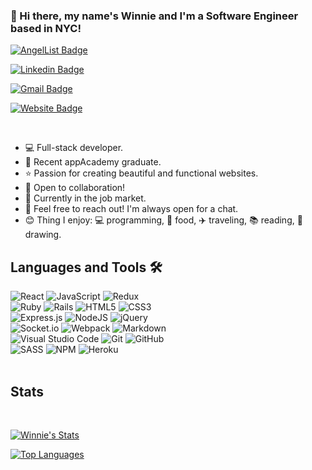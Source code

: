 ### 👋 Hi there, my name's Winnie and I'm a Software Engineer based in NYC!



[![AngelList Badge](https://img.shields.io/badge/-Winnie%27s_AngelList-e4405f?style=flat-square&logo=AngelList&logoColor=white&link=https://angel.co/winnie-ng-2)](https://angel.co/winnie-ng-2)

[![Linkedin Badge](https://img.shields.io/badge/-Winnie%27s_LinkedIn-blue?style=flat-square&logo=Linkedin&logoColor=white&link=https://www.linkedin.com/in/cwingng/)](https://www.linkedin.com/in/cwingng/)

[![Gmail Badge](https://img.shields.io/badge/-Winnie%27s_Email-d14836?style=flat-square&logo=Gmail&logoColor=white&link=mailto:winnieng3210@gmail.com)](mailto:winnieng3210@gmail.com)

[![Website Badge](https://img.shields.io/badge/-Winnie%27s_Portfolio-e34f26?style=flat-square&logo=Portfolio&logoColor=white&link=winnieng3210.github.io)](winnieng3210.github.io)

<br/>

 - 💻 Full-stack developer.
 - 🏫 Recent appAcademy graduate.
 - ⭐ Passion for creating beautiful and functional websites.
 - 🤝 Open to collaboration!
 - 💼 Currently in the job market.
 - 💬 Feel free to reach out! I'm always open for a chat.
 - 😊 Thing I enjoy: 💻 programming, 🍕 food, ✈️ traveling, 📚 reading, 🎨 drawing.

## Languages and Tools 🛠️
![React](https://img.shields.io/badge/react-%2320232a.svg?style=for-the-badge&logo=react&logoColor=%2361DAFB)
![JavaScript](https://img.shields.io/badge/javascript-%23323330.svg?style=for-the-badge&logo=javascript&logoColor=%23F7DF1E)
![Redux](https://img.shields.io/badge/redux-%23593d88.svg?style=for-the-badge&logo=redux&logoColor=white)
<br/>
![Ruby](https://img.shields.io/badge/ruby-%23CC342D.svg?style=for-the-badge&logo=ruby&logoColor=white)
![Rails](https://img.shields.io/badge/rails-%23CC0000.svg?style=for-the-badge&logo=ruby-on-rails&logoColor=white)
![HTML5](https://img.shields.io/badge/html5-%23E34F26.svg?style=for-the-badge&logo=html5&logoColor=white)
![CSS3](https://img.shields.io/badge/css3-%231572B6.svg?style=for-the-badge&logo=css3&logoColor=white)
<br/>
![Express.js](https://img.shields.io/badge/express.js-%23404d59.svg?style=for-the-badge&logo=express&logoColor=%2361DAFB)
![NodeJS](https://img.shields.io/badge/node.js-6DA55F?style=for-the-badge&logo=node.js&logoColor=white)
![jQuery](https://img.shields.io/badge/jquery-%230769AD.svg?style=for-the-badge&logo=jquery&logoColor=white)
<br/>
![Socket.io](https://img.shields.io/badge/Socket.io-black?style=for-the-badge&logo=socket.io&badgeColor=010101)
![Webpack](https://img.shields.io/badge/webpack-%238DD6F9.svg?style=for-the-badge&logo=webpack&logoColor=black)
![Markdown](https://img.shields.io/badge/markdown-%23000000.svg?style=for-the-badge&logo=markdown&logoColor=white)
<br/>
![Visual Studio Code](https://img.shields.io/badge/Visual%20Studio%20Code-0078d7.svg?style=for-the-badge&logo=visual-studio-code&logoColor=white)
![Git](https://img.shields.io/badge/git-%23F05033.svg?style=for-the-badge&logo=git&logoColor=white)
![GitHub](https://img.shields.io/badge/github-%23121011.svg?style=for-the-badge&logo=github&logoColor=white)
<br/>
![SASS](https://img.shields.io/badge/SASS-hotpink.svg?style=for-the-badge&logo=SASS&logoColor=white)
![NPM](https://img.shields.io/badge/NPM-%23000000.svg?style=for-the-badge&logo=npm&logoColor=white)
![Heroku](https://img.shields.io/badge/heroku-%23430098.svg?style=for-the-badge&logo=heroku&logoColor=white)
<br/>
<br/> 
## Stats
<br/>

[![Winnie's Stats](https://github-readme-stats.vercel.app/api?username=WinnieNg3210&theme=react&show_icons=true)](https://github.com/WinnieNg3210/) 

[![Top Languages](https://github-readme-stats.vercel.app/api/top-langs/?username=WinnieNg3210&layout=compact)](https://github.com/WinnieNg3210/)
